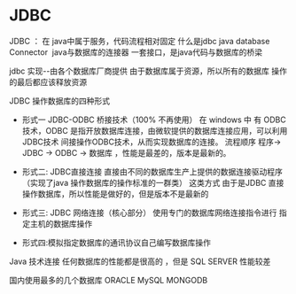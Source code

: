 # JDBC

JDBC ： 在 java中属于服务，代码流程相对固定
什么是jdbc
java database Connector  java与数据库的连接器
一套接口，是java代码与数据库的桥梁

jdbc 实现--由各个数据库厂商提供
由于数据库属于资源，所以所有的数据库 操作的最后都应该释放资源

JDBC 操作数据库的四种形式
* 形式一 JDBC-ODBC 桥接技术（100% 不再使用）
    在 windows 中 有 ODBC 技术，ODBC 是指开放数据库连接，由微软提供的数据库连接应用，可以利用JDBC技术 间接操作ODBC技术，从而实现数据库的连接。
    流程顺序 程序-> JDBC -> ODBC -> 数据库 ，性能是最差的，版本是最新的。
* 形式二: JDBC直接连接
      直接由不同的数据库生产上提供的数据连接驱动程序（实现了java 操作数据库的操作标准的一群类）
      这类方式 由于是JDBC 直接操作数据库，所以性能是做好的，但是版本不是最新的
* 形式三: JDBC 网络连接（核心部分）
    使用专门的数据库网络连接指令进行 指定主机的数据库操作
 
* 形式四:模拟指定数据库的通讯协议自己编写数据库操作

Java 技术连接 任何数据库的性能都是很高的 ，但是 SQL SERVER 性能较差

国内使用最多的几个数据库 
ORACLE  MySQL  MONGODB

